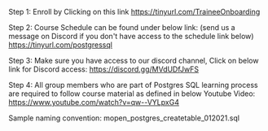 Step 1: Enroll by Clicking on this link https://tinyurl.com/TraineeOnboarding

Step 2: Course Schedule can be found under below link: (send us a message on Discord if you don't have access to the schedule link below)
https://tinyurl.com/postgressql

Step 3: Make sure you have access to our discord channel,  Click on below link for Discord access: https://discord.gg/MVdUDfJwFS

Step 4: All group members who are part of Postgres SQL learning process are required to follow course material as defined in below Youtube Video:
https://www.youtube.com/watch?v=qw--VYLpxG4

Sample naming convention: mopen_postgres_createtable_012021.sql

